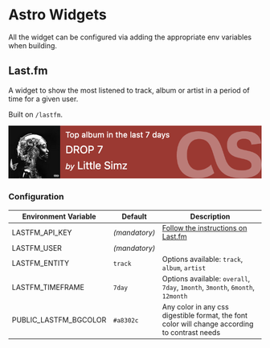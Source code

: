 # Astro Widgets

All the widget can be configured via adding the appropriate env variables when building.

## Last.fm

A widget to show the most listened to track, album or artist in a period of time for a given user.

Built on `/lastfm`.

![](./lastfm-example.png)

### Configuration

| Environment Variable  | Default         | Description |
| --------------------- | --------------- | ----------- |
| LASTFM_API_KEY        | _(mandatory)_   | [Follow the instructions on Last.fm](https://www.last.fm/api/account/create) |
| LASTFM_USER           | _(mandatory)_   | |
| LASTFM_ENTITY         | `track`         | Options available: `track`, `album`, `artist` |
| LASTFM_TIMEFRAME      | `7day`          | Options available: `overall`, `7day`, `1month`, `3month`, `6month`, `12month` |
| PUBLIC_LASTFM_BGCOLOR | `#a8302c`       | Any color in any css digestible format, the font color will change according to contrast needs |
